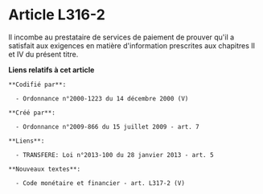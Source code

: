 # Article L316-2

Il incombe au prestataire de services de paiement de prouver qu'il a satisfait aux exigences en matière d'information
prescrites aux chapitres II et IV du présent titre.

**Liens relatifs à cet article**

	**Codifié par**:

	  - Ordonnance n°2000-1223 du 14 décembre 2000 (V)

	**Créé par**:

	  - Ordonnance n°2009-866 du 15 juillet 2009 - art. 7

	**Liens**:

	  - TRANSFERE: Loi n°2013-100 du 28 janvier 2013 - art. 5

	**Nouveaux textes**:

	  - Code monétaire et financier - art. L317-2 (V)
